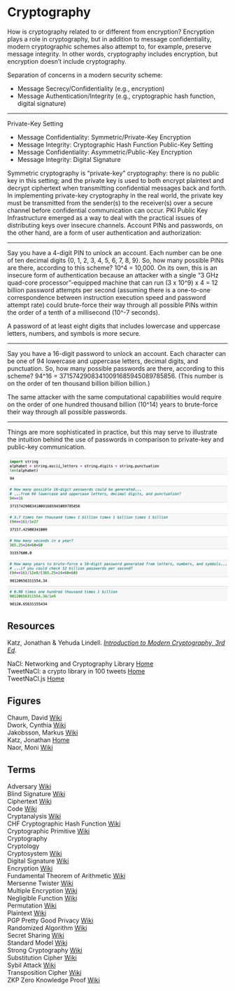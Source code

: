 # Cryptography

How is cryptography related to or different from encryption? Encryption plays a role in cryptography, but in addition to message confidentiality, modern cryptographic schemes also attempt to, for example, preserve message integrity. In other words, cryptography includes encryption, but encryption doesn’t include cryptography.

Separation of concerns in a modern security scheme:
* Message Secrecy/Confidentiality (e.g., encryption)
* Message Authentication/Integrity (e.g., cryptographic hash function, digital signature)

-----

Private-Key Setting
* Message Confidentiality: Symmetric/Private-Key Encryption
* Message Integrity: Cryptographic Hash Function
Public-Key Setting
* Message Confidentiality: Asymmetric/Public-Key Encryption
* Message Integrity: Digital Signature

Symmetric cryptography is “private-key” cryptography: there is no public key in this setting; and the private key is used to both encrypt plaintext and decrypt ciphertext when transmitting confidential messages back and forth. In implementing private-key cryptography in the real world, the private key must be transmitted from the sender(s) to the receiver(s) over a secure channel before confidential communication can occur. PKI Public Key Infrastructure emerged as a way to deal with the practical issues of distributing keys over insecure channels. Account PINs and passwords, on the other hand, are a form of user authentication and authorization:

-----

Say you have a 4-digit PIN to unlock an account. Each number can be one of ten decimal digits {0, 1, 2, 3, 4, 5, 6, 7, 8, 9}. So, how many possible PINs are there, according to this scheme? 10^4 = 10,000.
On its own, this is an insecure form of authentication because an attacker with a single “3 GHz quad-core processor”-equipped machine that can run (3 x 10^9) x 4 = 12 billion password attempts per second (assuming there is a one-to-one correspondence between instruction execution speed and password attempt rate) could brute-force their way through all possible PINs within the order of a tenth of a millisecond (10^-7 seconds).

A password of at least eight digits that includes lowercase and uppercase letters, numbers, and symbols is more secure.

-----

Say you have a 16-digit password to unlock an account. Each character can be one of 94 lowercase and uppercase letters, decimal digits, and punctuation. So, how many possible passwords are there, according to this scheme? 94^16 = 37157429083410091685945089785856. (This number is on the order of ten thousand billion billion billion.)

The same attacker with the same computational capabilities would require on the order of one hundred thousand billion (10^14) years to brute-force their way through all possible passwords.

-----

Things are more sophisticated in practice, but this may serve to illustrate the intuition behind the use of passwords in comparison to private-key and public-key communication.

![](images/password.png)



## Resources

Katz, Jonathan & Yehuda Lindell. [_Introduction to Modern Cryptography, 3rd Ed_](https://www.cs.umd.edu/~jkatz/imc.html).<br>

NaCl: Networking and Cryptography Library [Home](http://nacl.cr.yp.to)<br>
TweetNaCl: a crypto library in 100 tweets [Home](http://tweetnacl.cr.yp.to)<br>
TweetNaCl.js [Home](https://tweetnacl.js.org/#/)<br>



## Figures

Chaum, David [Wiki](https://en.wikipedia.org/wiki/David_Chaum)<br>
Dwork, Cynthia [Wiki](https://en.wikipedia.org/wiki/Cynthia_Dwork)<br>
Jakobsson, Markus [Wiki](https://en.wikipedia.org/wiki/Markus_Jakobsson)<br>
Katz, Jonathan [Home](https://www.cs.umd.edu/~jkatz/)<br>
Naor, Moni [Wiki](https://en.wikipedia.org/wiki/Moni_Naor)<br>



## Terms

Adversary [Wiki](https://en.wikipedia.org/wiki/Adversary_(cryptography))<br>
Blind Signature [Wiki](https://en.wikipedia.org/wiki/Blind_signature)<br>
Ciphertext [Wiki](https://en.wikipedia.org/wiki/Ciphertext)<br>
Code [Wiki](https://en.wikipedia.org/wiki/Code_(cryptography))<br>
Cryptanalysis [Wiki](https://en.wikipedia.org/wiki/Cryptanalysis)<br>
CHF Cryptographic Hash Function [Wiki](https://en.wikipedia.org/wiki/Cryptographic_hash_function)<br>
Cryptographic Primitive [Wiki](https://en.wikipedia.org/wiki/Cryptographic_primitive)<br>
Cryptography<br>
Cryptology<br>
Cryptosystem [Wiki](https://en.wikipedia.org/wiki/Cryptosystem)<br>
Digital Signature [Wiki](https://en.wikipedia.org/wiki/Digital_signature)<br>
Encryption [Wiki](https://en.wikipedia.org/wiki/Encryption)<br>
Fundamental Theorem of Arithmetic [Wiki](https://en.wikipedia.org/wiki/Fundamental_theorem_of_arithmetic)<br>
Mersenne Twister [Wiki](https://en.wikipedia.org/wiki/Mersenne_Twister)<br>
Multiple Encryption [Wiki](https://en.wikipedia.org/wiki/Multiple_encryption)<br>
Negligible Function [Wiki](https://en.wikipedia.org/wiki/Negligible_function)<br>
Permutation [Wiki](https://en.wikipedia.org/wiki/Permutation)<br>
Plaintext [Wiki](https://en.wikipedia.org/wiki/Plaintext)<br>
PGP Pretty Good Privacy [Wiki](https://en.wikipedia.org/wiki/Pretty_Good_Privacy)<br>
Randomized Algorithm [Wiki](https://en.wikipedia.org/wiki/Randomized_algorithm)<br>
Secret Sharing [Wiki](https://en.wikipedia.org/wiki/Secret_sharing)<br>
Standard Model [Wiki](https://en.wikipedia.org/wiki/Standard_model_(cryptography))<br>
Strong Cryptography [Wiki](https://en.wikipedia.org/wiki/Strong_cryptography)<br>
Substitution Cipher [Wiki](https://en.wikipedia.org/wiki/Substitution_cipher)<br>
Sybil Attack [Wiki](https://en.wikipedia.org/wiki/Sybil_attack)<br>
Transposition Cipher [Wiki](https://en.wikipedia.org/wiki/Transposition_cipher)<br>
ZKP Zero Knowledge Proof [Wiki](https://en.wikipedia.org/wiki/Zero-knowledge_proof)<br>
